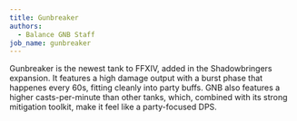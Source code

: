 ```yaml
---
title: Gunbreaker
authors:
  - Balance GNB Staff
job_name: gunbreaker
---
```

Gunbreaker is the newest tank to FFXIV, added in the Shadowbringers expansion. It features a high damage output with a burst phase that happenes every 60s, fitting cleanly into party buffs. GNB also features a higher casts-per-minute than other tanks, which, combined with its strong mitigation toolkit, make it feel like a party-focused DPS.